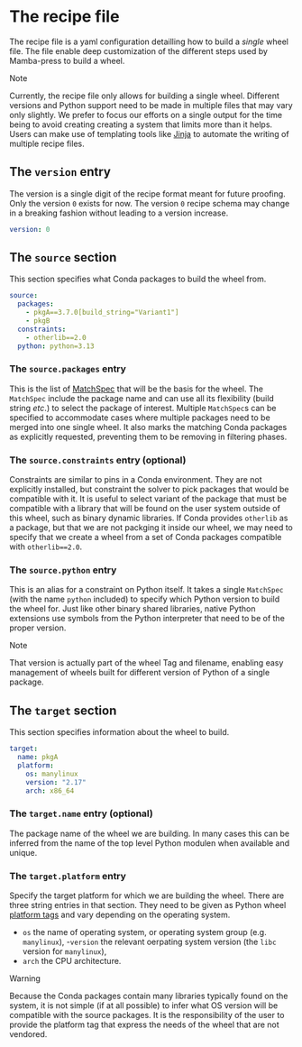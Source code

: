 # The recipe file
The recipe file is a yaml configuration detailling how to build a *single* wheel file.
The file enable deep customization of the different steps used by Mamba-press to build a wheel.

> [!NOTE]
> Currently, the recipe file only allows for building a single wheel.
> Different versions and Python support need to be made in multiple files that may vary only slightly.
> We prefer to focus our efforts on a single output for the time being to avoid creating creating a
> system that limits more than it helps.
> Users can make use of templating tools like [Jinja](https://jinja.palletsprojects.com/) to automate
> the writing of multiple recipe files.


## The `version` entry
The version is a single digit of the recipe format meant for future proofing.
Only the version `0` exists for now.
The version `0` recipe schema may change in a breaking fashion without leading to a version increase.

```yaml
version: 0
```


## The `source` section
This section specifies what Conda packages to build the wheel from.

```yaml
source:
  packages:
    - pkgA==3.7.0[build_string="Variant1"]
    - pkgB
  constraints:
    - otherlib==2.0
  python: python=3.13
```

### The `source.packages` entry
This is the list of [MatchSpec](https://mamba.readthedocs.io/en/latest/usage/specs.html#matchspec)
that will be the basis for the wheel.
The `MatchSpec` include the package name and can use all its flexibility (build string *etc*.) to
select the package of interest.
Multiple `MatchSpec`s can be specified to accommodate cases where multiple packages need to be merged
into one single wheel.
It also marks the matching Conda packages as explicitly requested, preventing them to be removing
in filtering phases.

### The `source.constraints` entry (optional)
Constraints are similar to pins in a Conda environment.
They are not explicitly installed, but constraint the solver to pick packages that would be
compatible with it.
It is useful to select variant of the package that must be compatible with a library that will be
found on the user system outside of this wheel, such as binary dynamic libraries.
If Conda provides `otherlib` as a package, but that we are not packging it inside our wheel, we
may need to specify that we create a wheel from a set of Conda packages compatible
with `otherlib==2.0`.

### The `source.python` entry
This is an alias for a constraint on Python itself.
It takes a single `MatchSpec` (with the name `python` included) to specify which Python version
to build the wheel for.
Just like other binary shared libraries, native Python extensions use symbols from the Python
interpreter that need to be of the proper version.

> [!NOTE]
> That version is actually part of the wheel Tag and filename, enabling easy management of wheels
> built for different version of Python of a single package.


## The `target` section
This section specifies information about the wheel to build.

```yaml
target:
  name: pkgA
  platform:
    os: manylinux
    version: "2.17"
    arch: x86_64
```

### The `target.name` entry (optional)
The package name of the wheel we are building.
In many cases this can be inferred from the name of the top level Python modulen when available and
unique.

### The `target.platform` entry
Specify the target platform for which we are building the wheel.
There are three string entries in that section.
They need to be given as Python wheel
[platform tags](https://packaging.python.org/en/latest/specifications/platform-compatibility-tags/#platform-tag)
and vary depending on the operating system.
- `os` the name of operating system, or operating system group (e.g. `manylinux`),
-`version` the relevant oerpating system version (the `libc` version for `manylinux`),
- `arch` the CPU architecture.

> [!WARNING]
> Because the Conda packages contain many libraries typically found on the system, it is not simple
> (if at all possible) to infer what OS version will be compatible with the source packages.
> It is the responsibility of the user to provide the platform tag that express the needs of the
> wheel that are not vendored.
